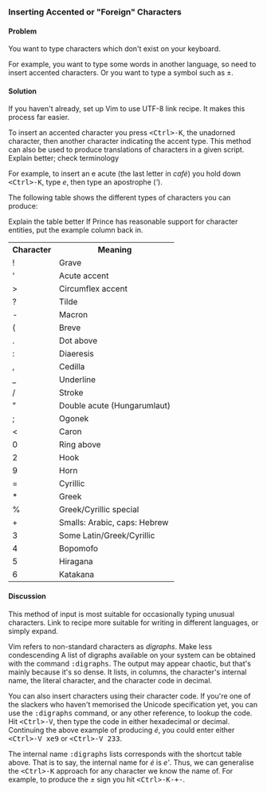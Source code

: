 <h3>Inserting Accented or "Foreign" Characters</h3>

<h4>Problem</h4>

You want to type characters which don't exist on your keyboard.

For example, you want to type some words in another language, so need to
insert accented characters. Or you want to type a symbol such as &plusmn;. 

<h4>Solution</h4>

If you haven't already, set up Vim to use UTF-8 <span class="todo">link
recipe</span>. It makes this process far easier.

To insert an accented character you press
<kbd><kbd>&lt;Ctrl&gt;</kbd>-<kbd>K</kbd></kbd>, the unadorned character, then
another character indicating the accent type.  This method can also be used to
produce translations of characters in a given script. <span
class="todo">Explain better; check terminology</span>

For example, to insert an e acute (the last letter in <i>café</i>) you hold
down <kbd><kbd>&lt;Ctrl&gt;</kbd>-<kbd>K</kbd></kbd>, type <i>e</i>, then type
an apostrophe (<i>'</i>). 

The following table shows the different types of characters you can produce:

<span class="todo">Explain the table better</span>
<span class="todo">If Prince has reasonable support for character entities,
put the example column back in.</span>

<table>
  <tr>
    <th>Character</th>
    <th>Meaning</th>
  </tr>
  <tr>
    <td>!</td>
    <td>Grave</td>
  </tr>
  <tr>
    <td>'</td>
    <td>Acute accent</td>
  </tr>
  <tr>
    <td>&gt;</td>
    <td>Circumflex accent</td>
  </tr>
  <tr>
    <td>?</td>
    <td>Tilde</td> 
  <tr>
    <td>-</td>
    <td>Macron</td>
  </tr>
  <tr>
    <td>(</td>
    <td>Breve</td>
  </tr>
  <tr>
    <td>.</td>
    <td>Dot above</td>
  </tr>
  <tr>
    <td>:</td>
    <td>Diaeresis</td>
  </tr>
  <tr>
    <td>,</td>
    <td>Cedilla</td>
  </tr>
  <tr>
    <td>_</td>
    <td>Underline</td>
  </tr>
  <tr>  
    <td>/</td>
    <td>Stroke</td>
  </tr>
  <tr>
    <td>"</td>
    <td>Double acute (Hungarumlaut)</td>
  </tr>
  <tr>
    <td>;</td>
    <td>Ogonek</td>
  </tr>
  <tr>
    <td>&lt;</td>
    <td>Caron</td>
  </tr>
  <tr>
    <td>0</td>
    <td>Ring above</td>
  </tr>
  <tr>
    <td>2</td>
    <td>Hook</td>
  </tr>
  <tr>
    <td>9</td>
    <td>Horn</td>
  </tr>
  <tr>
    <td>=</td>
    <td>Cyrillic</td>
  </tr>
  <tr>
    <td>*</td>
    <td>Greek</td>
  </tr>
  <tr>
    <td>%</td>
    <td>Greek/Cyrillic special</td>
  <tr>
    <td>+</td>
    <td>Smalls: Arabic, caps: Hebrew</td>
  </tr>
  <tr>
    <td>3</td>
    <td>Some Latin/Greek/Cyrillic</td>
  </tr>
  <tr>
    <td>4</td>
    <td>Bopomofo</td>
  </tr>
  <tr>
    <td>5</td>
    <td>Hiragana</td>
  </tr>
  <tr>
    <td>6</td>
    <td>Katakana</td>
  </tr>
</table>

<h4>Discussion</h4>

This method of input is most suitable for occasionally typing unusual
characters. <span class="todo">Link to recipe more suitable for writing in different
languages, or simply expand.</span>

Vim refers to non-standard characters as <i>digraphs</i>. <span class="todo">Make less
condescending</span> A list of digraphs available on your system can be obtained
with the command <tt>:digraphs</tt>. The output may appear chaotic, but that's mainly
because it's so dense. It lists, in columns, the character's internal name, the
literal character, and the character code in decimal.

You can also insert characters using their character code. If you're one of
the slackers who haven't memorised the Unicode specification yet, you can use
the <tt>:digraphs</tt> command, or any other reference, to lookup the code.
Hit <kbd><kbd>&lt;Ctrl&gt;</kbd>-<kbd>V</kbd></kbd>, then type the code in
either hexadecimal or decimal.  Continuing the above example of producing
<i>é</i>, you could enter either <kbd><kbd>&lt;Ctrl&gt;</kbd>-<kbd>V</kbd>
  <kbd>xe9</kbd></kbd> or <kbd><kbd>&lt;Ctrl&gt;</kbd>-<kbd>V</kbd>
  <kbd>233</kbd></kbd>. 

The internal name <tt>:digraphs</tt> lists corresponds with the shortcut table
above.  That is to say, the internal name for <i>é</i> is <i>e'</i>. Thus, we
can generalise the <kbd><kbd>&lt;Ctrl&gt;</kbd>-<kbd>K</kbd></kbd> approach
for any character we know the name of. For example, to produce the
<i>&plusmn;</i> sign you hit
<kbd><kbd>&lt;Ctrl&gt;</kbd>-<kbd>K</kbd>-<kbd>+-</kbd></kbd>. 
